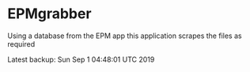 # EPMgrabber
Using a database from the EPM app this application scrapes the files as required


Latest backup: Sun Sep 1 04:48:01 UTC 2019
